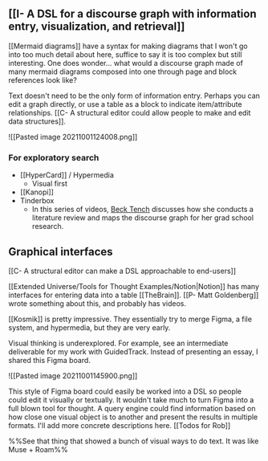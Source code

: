 ## [[I- A DSL for a discourse graph with information entry, visualization, and retrieval]]
[[Mermaid diagrams]] have a syntax for making diagrams that I won't go into too much detail about here, suffice to say it is too complex but still interesting. One does wonder... what would a discourse graph made of many mermaid diagrams composed into one through page and block references look like?

Text doesn't need to be the only form of information entry. Perhaps you can edit a graph directly, or use a table as a block to indicate item/attribute relationships. [[C- A structural editor could allow people to make and edit data structures]].

![[Pasted image 20211001124008.png]]

### For exploratory search

- [[HyperCard]] / Hypermedia
	- Visual first
- [[Kanopi]]
- Tinderbox
	- In this series of videos, [Beck Tench](https://www.becktench.com/blog/2018/11/12/using-zettelkasten-and-tinderbox-to-document-a-literature-review) discusses how she conducts a literature review and maps the discourse graph for her grad school research.

## Graphical interfaces

[[C- A structural editor can make a DSL approachable to end-users]]

[[Extended Universe/Tools for Thought Examples/Notion|Notion]] has many interfaces for entering data into a table
[[TheBrain]]. [[P- Matt Goldenberg]] wrote something about this, and probably has videos.

[[Kosmik]] is pretty impressive. They essentially try to merge Figma, a file system, and hypermedia, but they are very early.

Visual thinking is underexplored. For example, see an intermediate deliverable for my work with GuidedTrack. Instead of presenting an essay, I shared this Figma board.

![[Pasted image 20211001145900.png]]

This style of Figma board could easily be worked into a DSL so people could edit it visually or textually. It wouldn't take much to turn Figma into a full blown tool for thought. A query engine could find information based on how close one visual object is to another and present the results in multiple formats. I'll add more concrete descriptions here. [[Todos for Rob]]

%%See that thing that showed a bunch of visual ways to do text. It was like Muse + Roam%%

